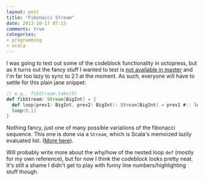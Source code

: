 ```yaml
---
layout: post
title: "Fibonacci Stream"
date: 2013-10-17 07:15
comments: true
categories:
- programming
- scala
---
```


I was going to test out some of the codeblock functionality in octopress, but as it turns out the fancy stuff I wanted
to test is [not available in master](https://groups.google.com/forum/#!topic/octopress/y1IlHmFYydQ) and I'm far too lazy
to sync to 2.1 at the moment.  As such, everyone will have to settle for this plain jane snippet:

```scala
// e.g., fibStream.take(5)
def fibStream: Stream[BigInt] = {
  def loop(prev1: BigInt, prev2: BigInt): Stream[BigInt] = prev1 #:: loop(prev2, prev1 + prev2)
  loop(0,1)
}
```

Nothing fancy, just one of many possible variations of the fibonacci sequence.  This one is done via a `Stream`,
which is Scala's memoized lazily evaluated list.  ([More here](http://www.scala-lang.org/api/current/index.html#scala.collection.immutable.Stream)).

Will probably write more about the why/how of the nested loop `def` (mostly for my own reference), but for now I think
the codeblock looks pretty neat.  It's still a shame I didn't get to play with funny line numbers/highlighting stuff
though.

